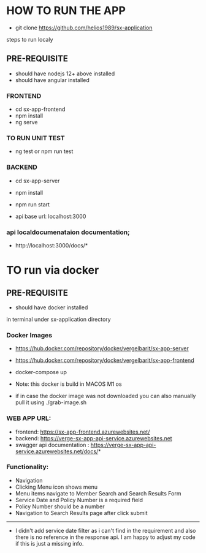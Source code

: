 
# HOW TO RUN THE APP
- git clone https://github.com/helios1989/sx-application

steps to run localy
## PRE-REQUISITE
 - should have  nodejs  12+ above installed
 - should have  angular installed

### FRONTEND
- cd sx-app-frontend
- npm install
- ng serve
### TO RUN UNIT TEST
 - ng test or npm run test

### BACKEND
- cd sx-app-server
- npm install
- npm run start

- api base url: localhost:3000


### api localdocumenataion documentation;
- http://localhost:3000/docs/*

# TO run via docker
## PRE-REQUISITE
 - should have docker installed

in terminal under sx-application directory


### Docker Images
- https://hub.docker.com/repository/docker/vergelbarit/sx-app-server
- https://hub.docker.com/repository/docker/vergelbarit/sx-app-frontend

- docker-compose up


- Note: this docker is build in MACOS M1 os
- if in case the docker image was not downloaded you can also manually pull it using ./grab-image.sh

### WEB APP URL:
- frontend: https://sx-app-frontend.azurewebsites.net/
- backend:  https://verge-sx-app-api-service.azurewebsites.net
- swagger api documentation : https://verge-sx-app-api-service.azurewebsites.net/docs/*

### Functionality:
 - Navigation
 - Clicking Menu icon shows menu
 - Menu items navigate to Member Search and Search Results
Form
 - Service Date and Policy Number is a required field
 - Policy Number should be a number
 - Navigation to Search Results page after click submit

---
 - I didn't add service date filter as i can't find in the requirement and also there is no reference in the response api. I am happy to adjust my code if this is    just a missing info.
